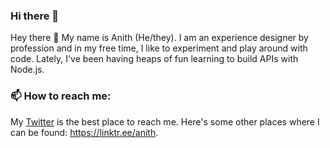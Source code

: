 ### Hi there 👋

<!--
**anithvishwanath/anithvishwanath** is a ✨ _special_ ✨ repository because its `README.md` (this file) appears on your GitHub profile.

Here are some ideas to get you started:

- 🔭 I’m currently working on ...
- 🌱 I’m currently learning ...
- 👯 I’m looking to collaborate on ...
- 🤔 I’m looking for help with ...
- 💬 Ask me about ...
- 📫 How to reach me: ...
- 😄 Pronouns: ...
- ⚡ Fun fact: ...
-->

Hey there 👋 My name is Anith (He/they). I am an experience designer by profession and in my free time, I like to experiment and play around with code. Lately, I've been having heaps of fun learning to build APIs with Node.js.

### 📫 How to reach me:
My [Twitter](https://twitter.com/anithvishwanath) is the best place to reach me. Here's some other places where I can be found: https://linktr.ee/anith.
